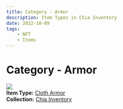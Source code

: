 ```yaml
---
title: Category - Armor
description: Item Types in Chia Inventory
date: 2022-10-09
tags:
    - NFT
    - Items
---
```


# Category - Armor
<div class="item_type_thumbnail">
<a href="../../Types/Armor/Cloth_Armor/Normal_Cloth_Armor_00001_00100/"><img loading="lazy" src="https://hetyfs3skgio5yntk6sdi6xv2dc3wsf3qxiqmqpwc3fyouz5.arweave.net/OSeCy3JRkO7-hs1ekNHr10M-W7SLuF0QZB9hbLh1M9Q"></a><br/>
<div><strong>Item Type:</strong> <a href="../../Types/Armor/Cloth_Armor/Normal_Cloth_Armor_00001_00100/">Cloth Armor</a></div>
<div><strong>Collection:</strong> <a href="https://www.spacescan.io/xch/nft/collection/col16fpva26fhdjp2echs3cr7c30gzl7qe67hu9grtsjcqldz354asjsyzp6wx">Chia Inventory</a></div>
</div>

